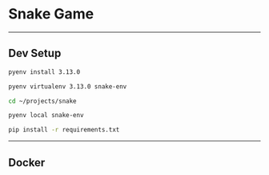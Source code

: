 # Snake Game

---

## Dev Setup

<!-- Python 3.13.0 in `~/.pyenv/versions/3.13.0` laden -->

```bash
pyenv install 3.13.0
```

<!-- Virtuelle Umgebung `snake-env` unter `~/.pyenv/versions` erstellen -->

```bash
pyenv virtualenv 3.13.0 snake-env
```

```bash
cd ~/projects/snake
```

<!-- Projekt mit `snake-env` starten -->

```bash
pyenv local snake-env
```

<!-- Dependencies installieren -->

```bash
pip install -r requirements.txt
```

---

## Docker
